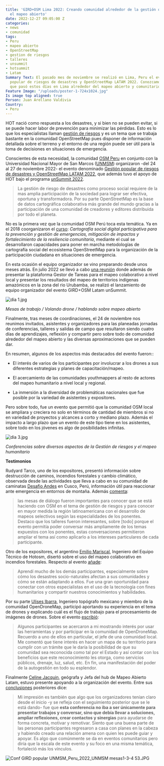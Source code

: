 ```yaml
---
title: 'GIRD+OSM Lima 2022: Creando comunidad alrededor de la gestión de riesgos y
  el mapeo abierto'
date: 2022-12-27 09:05:00 Z
categories:
- news
- comunidad
tags:
- Peru
- mapeo abierto
- OpenStreetMap
- gestion de riesgos
- talleres
- unsummit
- hotsummit
- Latam
Summary Text: El pasado mes de noviembre se realizó en Lima, Peru el evento Gestión
  popular de riesgos de desastres y OpenStreetMap LATAM 2022. Conozcamos un poco mas
  que pasó estos días en Lima alrededor del mapeo abierto y comunitario.
Feature Image: "/uploads/poster-1-724x1024.jpg"
Is image top aligned: true
Person: Juan Arellano Valdivia
Country:
- Peru
---
```


HOT nació como respuesta a los desastres, y si bien no se pueden evitar, si se puede hacer labor de prevención para minimizar las pérdidas. Esto es lo que los especialistas llaman [gestión de riesgos](https://es.wikipedia.org/wiki/Gesti%C3%B3n_de_riesgos) y es un tema que se trabaja bastante en la comunidad OpenStreetMap pues disponer de información detallada sobre el terreno y el entorno de una región puede ser útil para la toma de decisiones en situaciones de emergencia.

Conscientes de esta necesidad, la comunidad [OSM Peru](https://osmpe.org/) en conjunto con la Universidad Nacional Mayor de San Marcos ([UNMSM](https://unmsm.edu.pe/)) organizaron -del 24 al 27 de noviembre 2022- el evento denominado [Gestión popular de riesgos de desastres y OpenStreetMap LATAM 2022](https://osmpe.org/grd-osm-latam-2022/), que además tuvo el apoyo de HOT bajo el programa [unSummit 2022](https://www.hotosm.org/updates/anunciamos-las-primeras-colaboraciones-del-evento-hot-unsummit/).

> La gestión de riesgo de desastres como proceso social requiere de la mas amplia participación de la sociedad para lograr ser efectiva, oportuna y transformadora. Por su parte OpenStreetMap es la base de datos cartográfica colaborativa más grande del mundo gracias a la participación de una comunidad de creadores y editores distribuida por todo el planeta.

No es la primera vez que la comunidad OSM Perú toca esta temática. Ya en el 2018 coorganizaron el [curso](https://osmpe.ourproject.org/2018/10/26/cartografia-social-digital-participativa-para-la-prevencion-y-gestion-de-emergencias-mitigacion-de-impactos-y-fortalecimiento-de-la-resiliencia-comunitaria/): *Cartografía social digital participativa para la prevención y gestión de emergencias, mitigación de impactos y fortalecimiento de la resiliencia comunitaria*, mediante el cual se desarrollaron capacidades para poner en marcha metodologías de cartografía social del ecosistema OpenStreetMap para la organización de la participación ciudadana en situaciones de emergencia.

En esta ocasión el equipo organizador se vino preparando desde unos meses atrás. En julio 2022 se llevó a cabo [una reunión](https://osmpe.org/2022/07/03/lanzamiento-equipo-organizador-grdosm-latam-summit-2022/) donde además de presentar la plataforma Gestor de Tareas para el mapeo colaborativo a nivel local y presentar los resultados del mapeo de territorios indígenas amazónicos en la zona del rio Urubamba, se realizó el lanzamiento de equipo organizador del evento GIRD\+OSM Latam unSummit.

![dia 1.jpg](/uploads/dia%201.jpg)

*Mesas de trabajo / Volando drone / hablando sobre mapeo abierto*

Finalmente, tras meses de coordinaciones, el 24 de noviembre nos reunimos invitados, asistentes y organizadores para las planeadas jornadas de conferencias, talleres y salidas de campo que resultaron siendo cuatro días de aprendizajes, reflexión y compartir pero sobre todo de comunidad alrededor del mapeo abierto y las diversas aproximaciones que se pueden dar.

En resumen, algunos de los aspectos más destacados del evento fueron::

* El interés de varios de los participantes por involucrar a los drones a sus diferentes estrategias y planes de capacitación/mapeo.

* El acercamiento de las comunidades youthmappers al resto de actores del mapeo humanitario a nivel local y regional.

* La inmersión a la diversidad de problemáticas nacionales que fue posible por la variedad de asistentes y expositores.

Pero sobre todo, fue un evento que permitió que la comunidad OSM local se ampliara y creciera no solo en términos de cantidad de miembros si no en variedad de proyectos y alcances a corto y mediano plazo. Además el impacto a largo plazo que un evento de este tipo tiene en los asistentes, sobre todo en los jóvenes es algo de posibilidades infinitas.

![dia 3.jpg](/uploads/dia%203.jpg)

*Conferencias sobre diversos aspectos de la Gestión de riesgos y el mapeo humanitario*

**Testimonios**

Rudyard Tarco, uno de los expositores, presentó información sobre destrucción de caminos, incendios forestales y cambio climático, observada desde las actividades que lleva a cabo en su comunidad de caminatas [Desafio Andes](https://www.facebook.com/desafio.ande/) en Cusco, Perú, información útil para reaccionar ante emergencia en entornos de montaña. Además [comenta](https://www.openstreetmap.org/user/Caminando%20Cusco/diary/400473):

> las mesas de diálogo fueron importantes para conocer que se está haciendo con OSM en el tema de gestión de riesgos y para conocer en mayor medida la región latinoamericana con el desarrollo de mapeos selectivos según las especialidades de los ponentes. Destaco que los talleres fueron interesantes, sobre \[todo\] porque el evento permitía poder conversar más ampliamente de los temas expuestos con los ponentes, estas conversaciones permitieron ampliar el tema así como aplicarlo a los intereses particulares de cada participante.

Otro de los expositores, el argentino [Emilio Mariscal](https://www.hotosm.org/people/emilio-mariscal/), Ingeniero del Equipo Técnico de Hotosm, disertó sobre el uso del mapeo colaborativo en incendios forestales. Respecto al evento [añade](https://www.openstreetmap.org/user/suricata88/diary/400555):

> Aprendí mucho de los demás participantes, especialmente sobre cómo los desastres socio-naturales afectan a sus comunidades y cómo se están adaptando a ellos. Fue una gran oportunidad para conectar con otros especialistas en el uso de la tecnología con fines humanitarios y compartir nuestros conocimientos y habilidades.

Por su parte [Ulises Ibarra](https://ulimaps.github.io/blog/), Ingeniero topógrafo mexicano y miembro de la comunidad OpenDroneMap, participó aportando su experiencia en el tema de drones y explicando cuál es el flujo de trabajo para el procesamiento de imágenes de drones. Sobre el evento [escribió](https://ulimaps.github.io/blog/conferencia_gestion_popular_de_riesgos_y_desastres_y_openstreetmap_latam_2022/):

> Algunos participantes se acercaron a mi mostrando interés por usar las herramientas y por participar en la comunidad de OpenDroneMap. Recuerdo a uno de ellos en particular, el jefe de una comunidad local. Me comentó que tiene interés en hacer un mapa de su territorio para cumplir con un trámite que le daría la posibilidad de que su comunidad sea reconocida como tal por el Estado y así contar con los beneficios que este reconocimiento les otorga, como servicios públicos, drenaje, luz, salud, etc. En fin, una manifestación del poder de la autogestión en todo su esplendor.

Finalmente [Celine Jacquin](https://www.hotosm.org/people/celine-jacquin/), geógrafa y Jefa del hub de Mapeo Abierto Latam, estuvo presente apoyando a la organización del evento. Entre sus [conclusiones](https://www.openstreetmap.org/user/mapeadora/diary/400572) posteriores dice:

> Mi impresión es también que algo que los organizadores tenían claro desde el inicio -y se refleja con el seguimiento posterior que se le está dando- fue que **esta conferencia no iba a ser únicamente para presentar trabajos y conversar, sino que debía llevar a soluciones, ampliar reflexiones, crear contactos y sinergias** para ayudarse de forma concreta, motivar y remotivar. Siento que una buena parte de las personas participantes regresaron a casa con planes en la cabeza y habiendo creado una relación amena con quien les puede guiar y apoyar. Es algo que comúnmente se da en eventos comunitarios pero diría que la escala de este evento y su foco en una misma temática, fortaleció más los vínculos.

![Conf GIRD popular UNMSM_Peru_2022_UNMSM mesas1-3-4 53.JPG](/uploads/Conf%20GIRD%20popular%20UNMSM_Peru_2022_UNMSM%20mesas1-3-4%2053.JPG)